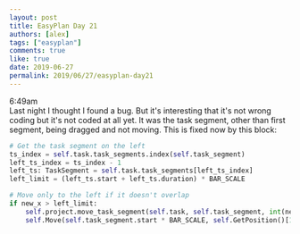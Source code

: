 ```yaml
---
layout: post
title: EasyPlan Day 21
authors: [alex]
tags: ["easyplan"]
comments: true
like: true
date: 2019-06-27
permalink: 2019/06/27/easyplan-day21
---
```

6:49am  
Last night I thought I found a bug. But it's interesting that it's not wrong coding but it's not coded at all yet. It was the task segment, other than first segment, being dragged and not moving. This is fixed now by this block:

```python
# Get the task segment on the left
ts_index = self.task.task_segments.index(self.task_segment)
left_ts_index = ts_index - 1
left_ts: TaskSegment = self.task.task_segments[left_ts_index]
left_limit = (left_ts.start + left_ts.duration) * BAR_SCALE

# Move only to the left if it doesn't overlap
if new_x > left_limit:
    self.project.move_task_segment(self.task, self.task_segment, int(new_x / BAR_SCALE))
    self.Move(self.task_segment.start * BAR_SCALE, self.GetPosition()[1])
```
